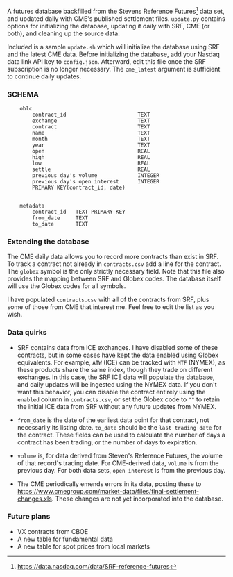 A futures database backfilled from the Stevens Reference Futures[^1] data set, and updated daily with CME's published settlement files. `update.py` contains options for initializing the database, updating it daily with SRF, CME (or both), and cleaning up the source data. 

Included is a sample `update.sh` which will initialize the database using SRF and the latest CME data. Before initializing the database, add your Nasdaq data link API key to `config.json`. Afterward, edit this file once the SRF subscription is no longer necessary. The `cme_latest` argument is sufficient to continue daily updates.

### SCHEMA

```
    ohlc
        contract_id                       TEXT
        exchange                          TEXT
        contract                          TEXT
        name                              TEXT
        month                             TEXT
        year                              TEXT
        open                              REAL
        high                              REAL
        low                               REAL
        settle                            REAL
        previous day's volume             INTEGER
        previous day's open interest      INTEGER
        PRIMARY KEY(contract_id, date)


    metadata
        contract_id   TEXT PRIMARY KEY
        from_date     TEXT
        to_date       TEXT
```

### Extending the database

The CME daily data allows you to record more contracts than exist in SRF. To track a contract not already in `contracts.csv` add a line for the contract. The `globex` symbol is the only strictly necessary field. Note that this file also provides the mapping between SRF and Globex codes. The database itself will use the Globex codes for all symbols.

I have populated `contracts.csv` with all of the contracts from SRF, plus some of those from CME that interest me. Feel free to edit the list as you wish.

### Data quirks

- SRF contains data from ICE exchanges. I have disabled some of these contracts, but in some cases have kept the data enabled using Globex equivalents. For example, `ATW` (ICE) can be tracked with `MTF` (NYMEX), as these products share the same index, though they trade on different exchanges. In this case, the SRF ICE data will populate the database, and daily updates will be ingested using the NYMEX data. If you don't want this behavior, you can disable the contract entirely using the `enabled` column in `contracts.csv`, or set the Globex code to `""` to retain the initial ICE data from SRF without any future updates from NYMEX.

- `from_date` is the date of the earliest data point for that contract, not necessarily its listing date. `to_date` should be the `last trading date` for the contract. These fields can be used to calculate the number of days a contract has been trading, or the number of days to expiration.

- `volume` is, for data derived from Steven's Reference Futures, the volume of that record's trading date. For CME-derived data, `volume` is from the previous day. For both data sets, `open interest` is from the previous day.

- The CME periodically emends errors in its data, posting these to https://www.cmegroup.com/market-data/files/final-settlement-changes.xls. These changes are not yet incorporated into the database.

### Future plans

- VX contracts from CBOE
- A new table for fundamental data
- A new table for spot prices from local markets

[^1]: https://data.nasdaq.com/data/SRF-reference-futures